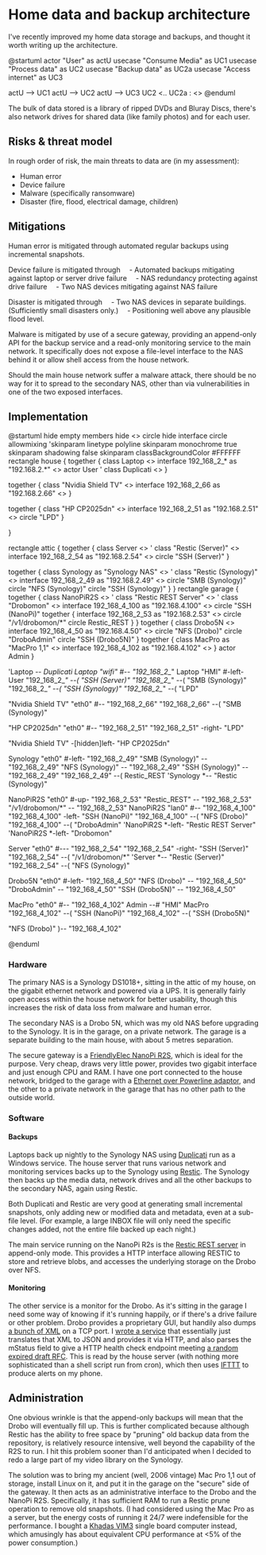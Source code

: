 # Home data and backup architecture

I've recently improved my home data storage and backups, and thought it worth writing up the architecture.

@startuml
actor "User" as actU
usecase "Consume Media" as UC1
usecase "Process data" as UC2
usecase "Backup data" as UC2a
usecase "Access internet" as UC3

actU --> UC1
actU --> UC2
actU --> UC3
UC2 <.. UC2a : <<extends>>
@enduml

The bulk of data stored is a library of ripped DVDs and Bluray Discs, there's also network drives for shared data (like family photos) and for each user.

## Risks & threat model

In rough order of risk, the main threats to data are (in my assessment):
* Human error
* Device failure
* Malware (specifically ransomware)
* Disaster (fire, flood, electrical damage, children)

## Mitigations

Human error is mitigated through automated regular backups using incremental snapshots.

Device failure is mitigated through
&emsp;- Automated backups mitigating against laptop or server drive failure
&emsp;- NAS redundancy protecting against drive failure
&emsp;- Two NAS devices mitigating against NAS failure

Disaster is mitigated through
&emsp;- Two NAS devices in separate buildings. (Sufficiently small disasters only.)
&emsp;- Positioning well above any plausible flood level.

Malware is mitigated by use of a secure gateway, providing an append-only API for the backup service and a read-only monitoring service to the main network. It specifically does not expose a file-level interface to the NAS behind it or allow shell access from the house network.

Should the main house network suffer a malware attack, there should be no way for it to spread to the secondary NAS, other than via vulnerabilities in one of the two exposed interfaces.

## Implementation
@startuml
hide empty members
hide <<block>> circle
hide interface circle
allowmixing
'skinparam linetype polyline
skinparam monochrome true 
skinparam shadowing false
skinparam classBackgroundColor #FFFFFF
rectangle house {
together {
    class Laptop <<block>>
    interface 192_168_2_* as "192.168.2.*" <<interface>>
    actor User
'    class Duplicati <<block>>
}

together {
    class "Nvidia Shield TV" <<block>>
    interface 192_168_2_66 as "192.168.2.66" <<interface>>
}

together {
    class "HP CP2025dn" <<block>>
    interface 192_168_2_51 as "192.168.2.51" <<interface>>
    circle "LPD"
}

}

rectangle attic {
together {
    class Server <<block>>
'    class "Restic (Server)" <<block>>
    interface 192_168_2_54 as "192.168.2.54"  <<interface>>
    circle "SSH (Server)"
}

together {
    class Synology as "Synology NAS" <<block>>
'    class "Restic (Synology)" <<block>>
    interface 192_168_2_49 as "192.168.2.49" <<interface>>
    circle "SMB (Synology)"
    circle "NFS (Synology)"
    circle "SSH (Synology)"
}
}
rectangle garage {
together {
    class NanoPiR2S <<block>>
'    class "Restic REST Server" <<block>>
'    class "Drobomon" <<block>>
    interface 192_168_4_100 as "192.168.4.100" <<interface>>
    circle "SSH (NanoPi)"
    together {
        interface 192_168_2_53 as "192.168.2.53" <<interface>>
        circle "/v1/drobomon/*"
        circle Restic_REST
    }
}
together {
    class Drobo5N <<block>>
    interface 192_168_4_50 as "192.168.4.50" <<interface>>
    circle "NFS (Drobo)"
    circle "DroboAdmin"
    circle "SSH (Drobo5N)"
}
together {
    class MacPro as "MacPro 1,1" <<block>>
    interface 192_168_4_102 as "192.168.4.102" <<interface>>
}
actor Admin
}

'Laptop  *--  Duplicati
Laptop "wifi" #-- "192_168_2_*"
Laptop "HMI" #-left-  User
"192_168_2_*" --( "SSH (Server)"
"192_168_2_*"  --( "SMB (Synology)"
"192_168_2_*" --( "SSH (Synology)"
"192_168_2_*" --( "LPD"

"Nvidia Shield TV" "eth0" #-- "192_168_2_66"
"192_168_2_66" --( "SMB (Synology)"

"HP CP2025dn" "eth0" #-- "192_168_2_51"
"192_168_2_51" -right- "LPD"

"Nvidia Shield TV" -[hidden]left- "HP CP2025dn"

Synology "eth0" #-left- "192_168_2_49"
"SMB (Synology)" -- "192_168_2_49"
"NFS (Synology)" -- "192_168_2_49"
"SSH (Synology)" -- "192_168_2_49"
"192_168_2_49" --( Restic_REST
'Synology  *-- "Restic (Synology)"

NanoPiR2S "eth0" #-up- "192_168_2_53"
"Restic_REST" -- "192_168_2_53"
"/v1/drobomon/*" -- "192_168_2_53"
NanoPiR2S "lan0" #-- "192_168_4_100"
"192_168_4_100" -left- "SSH (NanoPi)"
"192_168_4_100" --( "NFS (Drobo)"
"192_168_4_100" --( "DroboAdmin"
'NanoPiR2S *-left- "Restic REST Server"
'NanoPiR2S *-left- "Drobomon"

Server "eth0" #--- "192_168_2_54"
"192_168_2_54" -right- "SSH (Server)"
"192_168_2_54" --( "/v1/drobomon/*"
'Server  *-- "Restic (Server)"
"192_168_2_54" --( "NFS (Synology)"

Drobo5N "eth0" #-left- "192_168_4_50"
"NFS (Drobo)" -- "192_168_4_50"
"DroboAdmin" -- "192_168_4_50"
"SSH (Drobo5N)" -- "192_168_4_50"

MacPro "eth0" #-- "192_168_4_102"
Admin --# "HMI" MacPro
"192_168_4_102" --( "SSH (NanoPi)"
"192_168_4_102" --( "SSH (Drobo5N)"

"NFS (Drobo)" )-- "192_168_4_102" 

@enduml

### Hardware

The primary NAS is a Synology DS1018+, sitting in the attic of my house, on the gigabit ethernet network and powered via a UPS. It is generally fairly open access within the house network for better usability, though this increases the risk of data loss from malware and human error.

The secondary NAS is a Drobo 5N, which was my old NAS before upgrading to the Synology. It is in the garage, on a private network. The garage is a separate building to the main house, with about 5 metres separation.

The secure gateway is a [FriendlyElec NanoPi R2S](https://www.friendlyarm.com/index.php?route=product/product&product_id=282), which is ideal for the purpose. Very cheap, draws very little power, provides two gigabit interface and just enough CPU and RAM. I have one port connected to the house network, bridged to the garage with a [Ethernet over Powerline adaptor](https://www.netgear.com/support/product/xav5001.aspx), and the other to a private network in the garage that has no other path to the outside world.

### Software

#### Backups

Laptops back up nightly to the Synology NAS using [Duplicati](https://www.duplicati.com/) run as a Windows service. The house server that runs various network and monitoring services backs up to the Synology using [Restic](https://restic.net/). The Synology then backs up the media data, network drives and all the other backups to the secondary NAS, again using Restic.

Both Duplicati and Restic are very good at generating small incremental snapshots, only adding new or modified data and metadata, even at a sub-file level. (For example, a large INBOX file will only need the specific changes added, not the entire file backed up each night.)

The main service running on the NanoPi R2s is the [Restic REST server](https://github.com/restic/rest-server) in append-only mode. This provides a HTTP interface allowing RESTIC to store and retrieve blobs, and accesses the underlying storage on the Drobo over NFS.

#### Monitoring

The other service is a monitor for the Drobo. As it's sitting in the garage I need some way of knowing if it's running happily, or if there's a drive failure or other problem. Drobo provides a proprietary GUI, but handily also dumps [a bunch of XML](https://github.com/droboports/droboports.github.io/wiki/NASD-XML-format) on a TCP port. I [wrote a service](https://github.com/AndrewMobbs/drobomon) that essentially just translates that XML to JSON and provides it via HTTP, and also parses the mStatus field to give a HTTP health check endpoint meeting [a random expired draft RFC](https://tools.ietf.org/html/draft-inadarei-api-health-check-04). This is read by the house server (with nothing more sophisticated than a shell script run from cron), which then uses [IFTTT](https://ifttt.com/) to produce alerts on my phone.

## Administration

One obvious wrinkle is that the append-only backups will mean that the Drobo will eventually fill up. This is further complicated because although Restic has the ability to free space by "pruning" old backup data from the repository, is relatively resource intensive, well beyond the capability of the R2S to run. I hit this problem sooner than I'd anticipated when I decided to redo a large part of my video library on the Synology.

The solution was to bring my ancient (well, 2006 vintage) Mac Pro 1,1 out of storage, install Linux on it, and put it in the garage on the "secure" side of the gateway. It then acts as an administrative interface to the Drobo and the NanoPi R2S. Specifically, it has sufficient RAM to run a Restic prune operation to remove old snapshots. (I had considered using the Mac Pro as a server, but the energy costs of running it 24/7 were indefensible for the performance. I bought a [Khadas VIM3](https://www.khadas.com/vim3) single board computer instead, which amusingly has about equivalent CPU performance at <5% of the power consumption.)